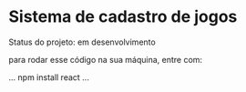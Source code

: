 # Sistema de cadastro de jogos 

Status do projeto: em desenvolvimento

para rodar esse código na sua máquina, entre com:

...
npm install react
...
